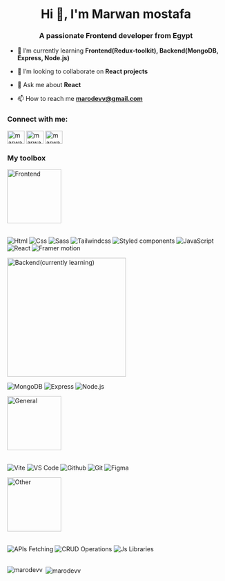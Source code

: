 <h1 align="center">Hi 👋, I'm Marwan mostafa</h1>
<h3 align="center">A passionate Frontend developer from Egypt</h3>

- 🌱 I’m currently learning **Frontend(Redux-toolkit), Backend(MongoDB, Express, Node.js)**

- 👯 I’m looking to collaborate on **React projects**

- 💬 Ask me about **React**

- 📫 How to reach me **marodevv@gmail.com**

<h3 align="left">Connect with me:</h3>
<p align="left">    
<a href="https://linkedin.com/in/marwan-mostafa-4ba111210" target="blank"><img align="center" src="https://raw.githubusercontent.com/rahuldkjain/github-profile-readme-generator/master/src/images/icons/Social/linked-in-alt.svg" alt="marwan-mostafa-4ba111210" height="30" width="40" /></a>
<a href="https://fb.com/marwanmostafa24" target="blank"><img align="center" src="https://raw.githubusercontent.com/rahuldkjain/github-profile-readme-generator/master/src/images/icons/Social/facebook.svg" alt="marwanmostafa24" height="30" width="40" /></a>
<a href="https://instagram.com/marwan_mostafa24" target="blank"><img align="center" src="https://raw.githubusercontent.com/rahuldkjain/github-profile-readme-generator/master/src/images/icons/Social/instagram.svg" alt="marwan_mostafa24" height="30" width="40" /></a>

<h3 align="left">My toolbox</h3>
<div>
  <p style="margin-bottom:2rem;"> 
     <img alt="Frontend" src="https://img.shields.io/badge/Frontend--red" width="125">
  </p>
  
  <span>
     <img alt="Html" src="https://img.shields.io/badge/Html--white">
  </span>
  
  <span>
     <img alt="Css" src="https://img.shields.io/badge/Css--white">
  </span>
  
  <span>
     <img alt="Sass" src="https://img.shields.io/badge/Sass--white">
  </span>
  
  <span>
     <img alt="Tailwindcss" src="https://img.shields.io/badge/Tailwindcss--white">
  </span>
  
  <span>
     <img alt="Styled components" src="https://img.shields.io/badge/Styled components--white">
  </span>

  <span>
     <img alt="JavaScript" src="https://img.shields.io/badge/JavaScript--white">
  </span>

  <span>
     <img alt="React" src="https://img.shields.io/badge/React--white">
  </span>

  <span>
     <img alt="Framer motion" src="https://img.shields.io/badge/Framer motion--white">
  </span>

  <p>
     <img alt="Backend(currently learning)" src="https://img.shields.io/badge/Backend(currently learning)--red" width="275">
  </p>
  
  <span> 
     <img alt="MongoDB" src="https://img.shields.io/badge/MongoDB--white">
  </span>
  
  <span>
     <img alt="Express" src="https://img.shields.io/badge/Express--white">
  </span>
  
  <span>
     <img alt="Node.js" src="https://img.shields.io/badge/Node.js--white">
  </span>

  <p style="margin-bottom: 2rem;">
     <img alt="General" src="https://img.shields.io/badge/General--red"  width="125">
  </p>


  <span>
     <img alt="Vite" src="https://img.shields.io/badge/Vite--white">
  </span>
  
  <span>
     <img alt="VS Code" src="https://img.shields.io/badge/VS Code--white">
  </span>
  
  <span>
     <img alt="Github" src="https://img.shields.io/badge/Github--white">
  </span>
  
  <span>
     <img alt="Git" src="https://img.shields.io/badge/Git--white">
  </span>
  
  <span>
     <img alt="Figma" src="https://img.shields.io/badge/Figma--white">
  </span>

  <p style="margin-bottom: 2rem;">
     <img alt="Other" src="https://img.shields.io/badge/Other--red" width="125">
  </p>
  
  <span>
     <img alt="APIs Fetching" src="https://img.shields.io/badge/APIs Fetching--white">
  </span>
  
  <span>
     <img alt="CRUD Operations" src="https://img.shields.io/badge/CRUD Operations--white">
  </span>
  
  <span>
     <img alt="Js Libraries" src="https://img.shields.io/badge/Js Libraries--white">
  </span>
  
</div>

<br />

<p><img align="left" src="https://github-readme-stats.vercel.app/api/top-langs?username=marodevv&show_icons=true&locale=en&layout=compact" alt="marodevv" /></p>

<p>&nbsp;<img align="center" src="https://github-readme-stats.vercel.app/api?username=marodevv&show_icons=true&locale=en" alt="marodevv" /></p>

